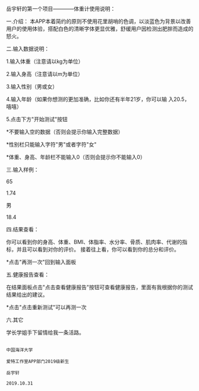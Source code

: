 岳宇轩的第一个项目————体重计使用说明：

一.介绍：
  本APP本着简约的原则不使用花里胡哨的色调，以淡蓝色为背景以改善用户的使用体验，搭配白色的清晰字体更显优雅，舒缓用户因检测出肥胖而造成的怒火。

二.输入数据说明：
  
  1.输入体重（注意请以kg为单位）

  2.输入身高（注意请以m为单位）

  3.输入性别（男或女）

  4.输入年龄（如果你想测的更加准确，比如你还有半年21岁，你可以输     入20.5，嘻嘻）

  5.点击下方"开始测试"按钮

  *不要输入空的数据（否则会提示你输入完整数据）

  *性别栏只能输入字符"男"或者字符"女"

  *体重、身高、年龄栏不能输入0（否则会提示你不能输入0）

三.输入样例：

  65

  1.74

  男

  18.4

四.结果查看：
  
  你可以看到你的身高、体重、BMI、体脂率、水分率、骨质、肌肉率、代谢的指标，并且可以看到对你的评价。
  接着往上看，你可以看到你的总分和评价。

  *点击"再测一次"回到输入面板

五.健康报告查看：

  在结果面板点击"点击查看健康报告"按钮可查看健康报告，里面有我根据你的测试结果给出的建议。

  *点击"点击重新测试"可以再测一次

六.其它

  学长学姐手下留情给我一条活路。

                                                                                                        中国海洋大学
                                                                                               爱特工作室APP部门2019级新生
                                                                                                           岳宇轩
                                                                                                         2019.10.31
                                            

                                  

  
